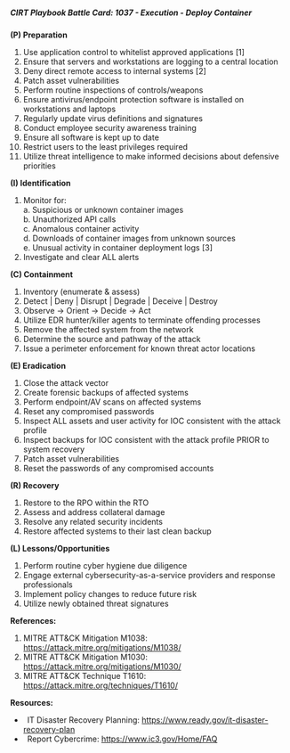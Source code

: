 ##### CIRT Playbook Battle Card: **1037 - Execution - Deploy Container**

**(P) Preparation**

1.  Use application control to whitelist approved applications \[1\]
2.  Ensure that servers and workstations are logging to a central location
3.  Deny direct remote access to internal systems \[2\]
4.  Patch asset vulnerabilities
5.  Perform routine inspections of controls/weapons
6.  Ensure antivirus/endpoint protection software is installed on workstations and laptops
7.  Regularly update virus definitions and signatures
8.  Conduct employee security awareness training
9.  Ensure all software is kept up to date
10.  Restrict users to the least privileges required
11.  Utilize threat intelligence to make informed decisions about defensive priorities

**(I) Identification**

1.  Monitor for:  
    a. Suspicious or unknown container images  
    b. Unauthorized API calls  
    c. Anomalous container activity  
    d. Downloads of container images from unknown sources  
    e. Unusual activity in container deployment logs \[3\]
2.  Investigate and clear ALL alerts

**(C) Containment**

1.  Inventory (enumerate & assess)
2.  Detect | Deny | Disrupt | Degrade | Deceive | Destroy
3.  Observe -> Orient -> Decide -> Act
4.  Utilize EDR hunter/killer agents to terminate offending processes
5.  Remove the affected system from the network
6.  Determine the source and pathway of the attack
7.  Issue a perimeter enforcement for known threat actor locations

**(E) Eradication**

1.  Close the attack vector
2.  Create forensic backups of affected systems
3.  Perform endpoint/AV scans on affected systems
4.  Reset any compromised passwords
5.  Inspect ALL assets and user activity for IOC consistent with the attack profile
6.  Inspect backups for IOC consistent with the attack profile PRIOR to system recovery
7.  Patch asset vulnerabilities
8.  Reset the passwords of any compromised accounts

**(R) Recovery**

1.  Restore to the RPO within the RTO
2.  Assess and address collateral damage
3.  Resolve any related security incidents
4.  Restore affected systems to their last clean backup

**(L) Lessons/Opportunities**

1.  Perform routine cyber hygiene due diligence
2.  Engage external cybersecurity-as-a-service providers and response professionals
3.  Implement policy changes to reduce future risk
4.  Utilize newly obtained threat signatures

**References:**

1.  MITRE ATT&CK Mitigation M1038: https://attack.mitre.org/mitigations/M1038/
2.  MITRE ATT&CK Mitigation M1030: https://attack.mitre.org/mitigations/M1030/
3.  MITRE ATT&CK Technique T1610: https://attack.mitre.org/techniques/T1610/

**Resources:**


*    IT Disaster Recovery Planning: https://www.ready.gov/it-disaster-recovery-plan
*    Report Cybercrime: https://www.ic3.gov/Home/FAQ


  

